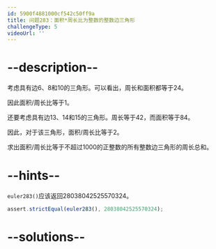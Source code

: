 ```yaml
---
id: 5900f4881000cf542c50ff9a
title: 问题283：面积*周长比为整数的整数边三角形
challengeType: 5
videoUrl: ''
---
```


# --description--

考虑具有边6、8和10的三角形。可以看出，周长和面积都等于24。

因此面积/周长比等于1。

还要考虑具有边13、14和15的三角形。周长等于42，而面积等于84。

因此，对于该三角形，面积/周长比等于2。

求出面积/周长比等于不超过1000的正整数的所有整数边三角形的周长总和。

# --hints--

`euler283()`应该返回28038042525570324。

```js
assert.strictEqual(euler283(), 28038042525570324);
```

# --solutions--

